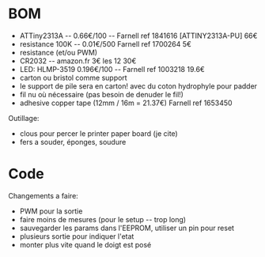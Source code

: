 BOM
===

* ATTiny2313A -- 0.66€/100 -- Farnell ref 1841616 [ATTINY2313A-PU]  66€
* resistance 100K -- 0.01€/500 Farnell ref 1700264                   5€
* resistance  (et/ou PWM)      
* CR2032 -- amazon.fr 3€ les 12                                     30€
* LED:  HLMP-3519 0.196€/100 -- Farnell ref 1003218                 19.6€
* carton ou bristol comme support
* le support de pile sera en carton! avec du coton hydrophyle pour padder
* fil nu où nécessaire (pas besoin de denuder le fil!)
* adhesive copper tape (12mm / 16m = 21.37€) Farnell ref 1653450

Outillage:
* clous pour percer le printer paper board (je cite)
* fers a souder, éponges, soudure

Code
====

Changements a faire:
* PWM pour la sortie
* faire moins de mesures (pour le setup -- trop long)
* sauvegarder les params dans l'EEPROM, utiliser un pin pour reset
* plusieurs sortie pour indiquer l'etat
* monter plus vite quand le doigt est posé
